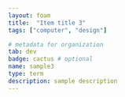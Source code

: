 ```yaml
---
layout: foam
title:  "Item title 3"
tags: ["computer", "design"]

# metadata for organization
tab: dev
badge: cactus # optional
name: sample3
type: term
description: sample description
---
```


